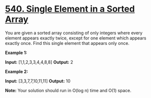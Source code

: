 # [540. Single Element in a Sorted Array](https://leetcode.com/problems/single-element-in-a-sorted-array/)

You are given a sorted array consisting of only integers where every element appears exactly twice, except for one element which appears exactly once. Find this single element that appears only once.

**Example 1:**

**Input:** \[1,1,2,3,3,4,4,8,8\]
**Output:** 2

**Example 2:**

**Input:** \[3,3,7,7,10,11,11\]
**Output:** 10

**Note:** Your solution should run in O(log n) time and O(1) space.
